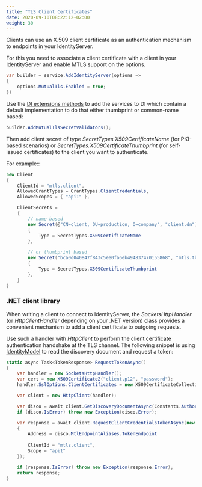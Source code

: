 ```yaml
---
title: "TLS Client Certificates"
date: 2020-09-10T08:22:12+02:00
weight: 30
---
```


Clients can use an X.509 client certificate as an authentication mechanism to endpoints in your IdentityServer.

For this you need to associate a client certificate with a client in your IdentityServer and enable MTLS support on the options.

```cs
var builder = service.AddIdentityServer(options =>
{
    options.MutualTls.Enabled = true;
})
```

Use the [DI extensions methods](/identityserver/v6/reference/di) to add the services to DI which contain a default implementation to do that either thumbprint or common-name based:

```cs
builder.AddMutualTlsSecretValidators();
```

Then add client secret of type *SecretTypes.X509CertificateName* (for PKI-based scenarios) 
or *SecretTypes.X509CertificateThumbprint* (for self-issued certificates) to the client you want to authenticate.

For example::

```cs
new Client
{
    ClientId = "mtls.client",
    AllowedGrantTypes = GrantTypes.ClientCredentials,
    AllowedScopes = { "api1" },

    ClientSecrets = 
    {
        // name based
        new Secret(@"CN=client, OU=production, O=company", "client.dn")
        {
            Type = SecretTypes.X509CertificateName
        },

        // or thumbprint based
        new Secret("bca0d040847f843c5ee0fa6eb494837470155868", "mtls.tb")
        {
            Type = SecretTypes.X509CertificateThumbprint
        },
    }
}
```

### .NET client library
When writing a client to connect to IdentityServer, the *SocketsHttpHandler* (or *HttpClientHandler* depending on your .NET version) 
class provides a convenient mechanism to add a client certificate to outgoing requests.

Use such a handler with *HttpClient* to perform the client certificate authentication handshake at the TLS channel.
The following snippet is using [IdentityModel](https://identitymodel.readthedocs.io) to read the discovery document and request a token:

```cs
static async Task<TokenResponse> RequestTokenAsync()
{
    var handler = new SocketsHttpHandler();
    var cert = new X509Certificate2("client.p12", "password");
    handler.SslOptions.ClientCertificates = new X509CertificateCollection { cert };

    var client = new HttpClient(handler);

    var disco = await client.GetDiscoveryDocumentAsync(Constants.Authority);
    if (disco.IsError) throw new Exception(disco.Error);

    var response = await client.RequestClientCredentialsTokenAsync(new ClientCredentialsTokenRequest
    {
        Address = disco.MtlEndpointAliases.TokenEndpoint
                        
        ClientId = "mtls.client",
        Scope = "api1"
    });

    if (response.IsError) throw new Exception(response.Error);
    return response;
}
```
